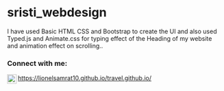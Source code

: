 # sristi_webdesign

I have used Basic HTML CSS and Bootstrap to create the UI and also used Typed.js and Animate.css for typing effect of the Heading of my website and animation effect on scrolling..

### Connect with me:
<img align="left" alt="lionelsamrat10 | LinkedIn" width="22px"/>https://lionelsamrat10.github.io/travel.github.io/
